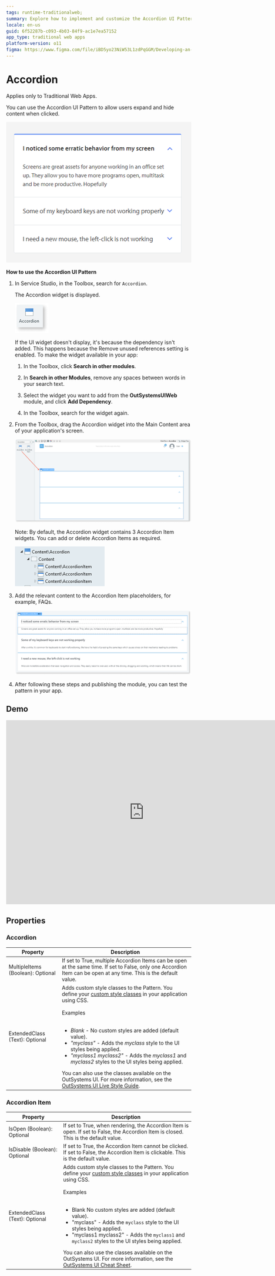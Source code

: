 ```yaml
---
tags: runtime-traditionalweb; 
summary: Explore how to implement and customize the Accordion UI Pattern in Traditional Web Apps using OutSystems 11 (O11).
locale: en-us
guid: 6f52287b-c093-4b03-84f9-ac1e7ea57152
app_type: traditional web apps
platform-version: o11
figma: https://www.figma.com/file/iBD5yo23NiW53L1zdPqGGM/Developing-an-Application?type=design&node-id=222%3A24&mode=design&t=ANpsYvOCthr9AWot-1
---
```


# Accordion

<div class="info" markdown="1">

Applies only to Traditional Web Apps.

</div>

You can use the Accordion UI Pattern to allow users expand and hide content when clicked.

 ![Example of an Accordion UI Pattern in a Traditional Web Application](images/accordion-image-2.png "Accordion UI Pattern in Traditional Web App")

**How to use the Accordion UI Pattern**

1. In Service Studio, in the Toolbox, search for `Accordion`.

    The Accordion widget is displayed.

    ![Accordion widget displayed in the Service Studio toolbox](images/accordion-image-4.png "Accordion Widget in Service Studio")

    If the UI widget doesn't display, it's because the dependency isn't added. This happens because the Remove unused references setting is enabled. To make the widget available in your app:

    1. In the Toolbox, click **Search in other modules**.

    1. In **Search in other Modules**, remove any spaces between words in your search text.
    
    1. Select the widget you want to add from the **OutSystemsUIWeb** module, and click **Add Dependency**.
    
    1. In the Toolbox, search for the widget again.

1. From the Toolbox, drag the Accordion widget into the Main Content area of your application's screen.

    ![Dragging the Accordion widget into the main content area of an application screen](images/accordion-image-5.png "Dragging Accordion Widget into Main Content Area")

    Note: By default, the Accordion widget contains 3 Accordion Item widgets. You can add or delete Accordion Items as required.

    ![Default Accordion widget containing three Accordion Item widgets](images/accordion-image-1.png "Default Accordion Widget with 3 Items")

1. Add the relevant content to the Accordion Item placeholders, for example, FAQs.
  
    ![Adding content to the Accordion Item placeholders, such as FAQs](images/accordion-image-3.png "Adding Content to Accordion Item")

1. After following these steps and publishing the module, you can test the pattern in your app.

## Demo

<iframe width="750" height="500" src="https://www.youtube.com/embed/FWTZ2tLVlfE" frameborder="0" allow="accelerometer; autoplay; encrypted-media; gyroscope; picture-in-picture" allowfullscreen="allowfullscreen"></iframe>

## Properties

### Accordion

| **Property** | **Description** |
|---|---|
| MultipleItems (Boolean): Optional | If set to True, multiple Accordion Items can be open at the same time. If set to False, only one Accordion Item can be open at any time. This is the default value. |
| ExtendedClass (Text): Optional | Adds custom style classes to the Pattern. You define your [custom style classes](../../../../look-feel/css.md) in your application using CSS.<br/><br/>Examples<br/><br/> <ul><li>_Blank_ - No custom styles are added (default value).</li><li>_"myclass"_ - Adds the _myclass_ style to the UI styles being applied.</li><li>_"myclass1 myclass2"_ - Adds the _myclass1_ and _myclass2_ styles to the UI styles being applied.</li></ul>You can also use the classes available on the OutSystems UI. For more information, see the [OutSystems UI Live Style Guide](https://outsystemsui.outsystems.com/StyleGuidePreview/Styles). |

### Accordion Item

| **Property** | **Description** |
|---|---|
| IsOpen (Boolean): Optional | If set to True, when rendering, the Accordion Item is open. If set to False, the Accordion Item is closed. This is the default value. |
| IsDisable (Boolean): Optional | If set to True, the Accordion Item cannot be clicked. If set to False, the Accordion Item is clickable. This is the default value. |
| ExtendedClass (Text): Optional | Adds custom style classes to the Pattern. You define your [custom style classes](../../../../look-feel/css.md) in your application using CSS.<br/><br/>Examples<br/><br/> <ul><li>Blank No custom styles are added (default value).</li><li>"myclass" - Adds the ``myclass`` style to the UI styles being applied.</li><li>"myclass1 myclass2" - Adds the ``myclass1`` and ``myclass2`` styles to the UI styles being applied. </li></ul>You can also use the classes available on the OutSystems UI. For more information, see the [OutSystems UI Cheat Sheet](https://outsystemsui.outsystems.com/OutSystemsUIWebsite/CheatSheet). |
